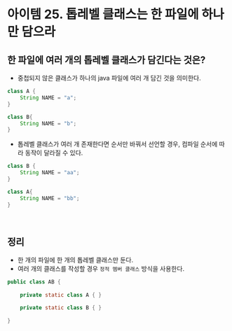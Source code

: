 # 아이템 25. 톱레벨 클래스는 한 파일에 하나만 담으라

## 한 파일에 여러 개의 톱레벨 클래스가 담긴다는 것은?
* 중첩되지 않은 클래스가 하나의 java 파일에 여러 개 담긴 것을 의미한다.
```java
class A {
    String NAME = "a";
}

class B{
    String NAME = "b";
}
```
* 톱레벨 클래스가 여러 개 존재한다면 순서만 바꿔서 선언할 경우, 컴파일 순서에 따라 동작이 달라질 수 있다.
```java
class B {
    String NAME = "aa";
}

class A{
    String NAME = "bb";
}
```

<br>

## 정리
* 한 개의 파일에 한 개의 톱레벨 클래스만 둔다.
* 여러 개의 클래스를 작성할 경우 `정적 멤버 클래스` 방식을 사용한다.
```java
public class AB {
    
    private static class A { }

    private static class B { }
    
}
```
